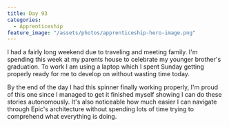 ```yaml
---
title: Day 93
categories:
  - Apprenticeship
feature_image: "/assets/photos/apprenticeship-hero-image.png"
---
```


I had a fairly long weekend due to traveling and meeting family. I'm spending this week at my parents house to
celebrate my younger brother's graduation. To work I am using a laptop which I spent Sunday getting properly
ready for me to develop on without wasting time today.

By the end of the day I had this spinner finally working properly, I'm proud of this one since I managed
to get it finished myself showing I can do these stories autonomously. It's also noticeable how much easier
I can navigate through Epic's architecture without spending lots of time trying to comprehend what everything
is doing.